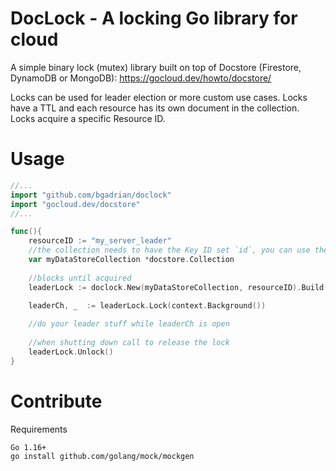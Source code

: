 # DocLock - A locking Go library for cloud

A simple binary lock (mutex) library built on top of  Docstore (Firestore, DynamoDB or MongoDB): https://gocloud.dev/howto/docstore/

Locks can be used for leader election or more custom use cases.
Locks have a TTL and each resource has its own document in the collection.
Locks acquire a specific Resource ID.


# Usage

```go
//...
import "github.com/bgadrian/doclock"
import "gocloud.dev/docstore"
//...

func(){
	resourceID := "my_server_leader"
	//the collection needs to have the Key ID set `id`, you can use the constant KEY
	var myDataStoreCollection *docstore.Collection
	
	//blocks until acquired
	leaderLock := doclock.New(myDataStoreCollection, resourceID).Build()

    leaderCh, _  := leaderLock.Lock(context.Background())
	
	//do your leader stuff while leaderCh is open
	
	//when shutting down call to release the lock
	leaderLock.Unlock()
}
```
# Contribute
Requirements
```bash
Go 1.16+
go install github.com/golang/mock/mockgen
```